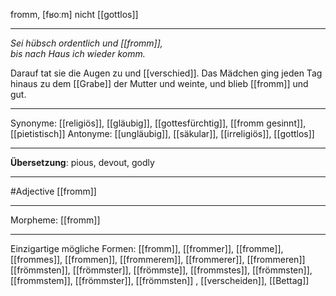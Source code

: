 fromm, [fʁoːm]
nicht [[gottlos]]

---
*Sei hübsch ordentlich und [[fromm]],*  
*bis nach Haus ich wieder komm.*  

Darauf tat sie die Augen zu und [[verschied]]. Das Mädchen ging jeden Tag hinaus zu dem [[Grabe]] der Mutter und weinte, und blieb [[fromm]] und gut. 


---
Synonyme: [[religiös]], [[gläubig]], [[gottesfürchtig]], [[fromm gesinnt]], [[pietistisch]]
Antonyme: [[ungläubig]], [[säkular]], [[irreligiös]], [[gottlos]]

---
**Übersetzung**:
pious, devout, godly

---
#Adjective [[fromm]]

---
Morpheme:
[[fromm]]

---


Einzigartige mögliche Formen: 
[[fromm]], [[frommer]], [[fromme]], [[frommes]], [[frommen]], [[frommerem]], [[frommerer]], [[frommeren]]
[[frömmsten]], [[frömmster]], [[frömmste]], [[frommstes]], [[frömmsten]], [[frommstem]], [[frömmster]], [[frömmsten]]
, [[verscheiden]], [[Bettag]]